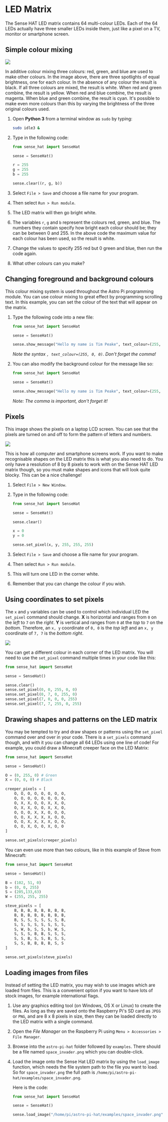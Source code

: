 # LED Matrix

The Sense HAT LED matrix contains 64 multi-colour LEDs. Each of the 64 LEDs actually have three smaller LEDs inside them, just like a pixel on a TV, monitor or smartphone screen.

## Simple colour mixing

![](images/additive_color_mixing.png)

In additive colour mixing three colours: red, green, and blue are used to make other colours. In the image above, there are three spotlights of equal brightness, one for each colour. In the absence of any colour the result is black. If all three colours are mixed, the result is white. When red and green combine, the result is yellow. When red and blue combine, the result is magenta. When blue and green combine, the result is cyan. It's possible to make even more colours than this by varying the brightness of the three original colours used.

1. Open **Python 3** from a terminal window as `sudo` by typing:

    ```bash
    sudo idle3 &
    ```

1. Type in the following code:

    ```python
    from sense_hat import SenseHat

    sense = SenseHat()

    r = 255
    g = 255
    b = 255

    sense.clear((r, g, b))
    ```

1. Select `File > Save` and choose a file name for your program.

1. Then select `Run > Run module`.

1. The LED matrix will then go bright white.

1. The variables `r`, `g` and `b` represent the colours red, green, and blue. The numbers they contain specify how bright each colour should be; they can be between 0 and 255. In the above code the maximum value for each colour has been used, so the result is white.

1. Change the values to specify 255 red but 0 green and blue, then run the code again.

1. What other colours can you make?

## Changing foreground and background colours

This colour mixing system is used throughout the Astro Pi programming module. You can use colour mixing to great effect by programming scrolling text. In this example, you can set the colour of the text that will appear on the matrix.

1. Type the following code into a new file:

    ```python
    from sense_hat import SenseHat

    sense = SenseHat()

    sense.show_message("Hello my name is Tim Peake", text_colour=(255, 0, 0))
    ```

    *Note the syntax `, text_colour=(255, 0, 0)`. Don't forget the comma!*

1. You can also modify the background colour for the message like so:

    ```python
    from sense_hat import SenseHat

    sense = SenseHat()

    sense.show_message("Hello my name is Tim Peake", text_colour=(255, 255, 0), back_colour=(0, 0, 255))
    ```

    *Note: The comma is important, don't forget it!*

## Pixels

This image shows the pixels on a laptop LCD screen. You can see that the pixels are turned on and off to form the pattern of letters and numbers.

![](images/closeup_of_pixels.jpg)

This is how all computer and smartphone screens work. If you want to make recognisable shapes on the LED matrix this is what you also need to do. You only have a resolution of 8 by 8 pixels to work with on the Sense HAT LED matrix though, so you must make shapes and icons that will look quite blocky. This can be a nice challenge!

1. Select `File > New Window`.

1. Type in the following code:

    ```python
    from sense_hat import SenseHat

    sense = SenseHat()

    sense.clear()

    x = 0
    y = 0

    sense.set_pixel(x, y, 255, 255, 255)
    ```

1. Select `File > Save` and choose a file name for your program.

1. Then select `Run > Run module`.

1. This will turn one LED in the corner white.

1. Remember that you can change the colour if you wish.

## Using coordinates to set pixels

The `x` and `y` variables can be used to control which individual LED the `set_pixel` command should change. **X** is horizontal and ranges from `0` on the *left* to `7` on the *right*. **Y** is vertical and ranges from `0` at the *top* to `7` on the *bottom*. Therefore, an `x, y` coordinate of `0, 0` is the *top left* and an `x, y` coordinate of `7, 7` is the *bottom right*.

![](images/coordinates.png)

You can get a different colour in each corner of the LED matrix. You will need to use the `set_pixel` command multiple times in your code like this:

```python
from sense_hat import SenseHat

sense = SenseHat()

sense.clear()
sense.set_pixel(0, 0, 255, 0, 0)
sense.set_pixel(0, 7, 0, 255, 0)
sense.set_pixel(7, 0, 0, 0, 255)
sense.set_pixel(7, 7, 255, 0, 255)
```

## Drawing shapes and patterns on the LED matrix

You may be tempted to try and draw shapes or patterns using the `set_pixel` command over and over in your code. There is a `set_pixels` command though, and with it you can change all 64 LEDs using one line of code! For example, you could draw a Minecraft creeper face on the LED Matrix:

```python
from sense_hat import SenseHat

sense = SenseHat()

O = (0, 255, 0) # Green
X = (0, 0, 0) # Black

creeper_pixels = [
    O, O, O, O, O, O, O, O,
    O, O, O, O, O, O, O, O,
    O, X, X, O, O, X, X, O,
    O, X, X, O, O, X, X, O,
    O, O, O, X, X, O, O, O,
    O, O, X, X, X, X, O, O,
    O, O, X, X, X, X, O, O,
    O, O, X, O, O, X, O, O
]

sense.set_pixels(creeper_pixels)
```

You can even use more than two colours, like in this example of Steve from Minecraft:

```python
from sense_hat import SenseHat

sense = SenseHat()

B = (102, 51, 0)
b = (0, 0, 255)
S = (205,133,63)
W = (255, 255, 255)

steve_pixels = [
    B, B, B, B, B, B, B, B,
    B, B, B, B, B, B, B, B,
    B, S, S, S, S, S, S, B,
    S, S, S, S, S, S, S, S,
    S, W, b, S, S, b, W, S,
    S, S, S, B, B, S, S, S,
    S, S, B, S, S, B, S, S,
    S, S, B, B, B, B, S, S
]

sense.set_pixels(steve_pixels)
```

## Loading images from files

Instead of setting the LED matrix, you may wish to use images which are loaded from files. This is a convenient option if you want to have lots of stock images, for example international flags.

1. Use any graphics editing tool (on Windows, OS X or Linux) to create the files. As long as they are saved onto the Raspberry Pi's SD card as `JPEG` or `PNG`, and are 8 x 8 pixels in size, then they can be loaded directly to the LED matrix with a single command.

1. Open the *File Manager* on the Raspberry Pi using `Menu > Accessories > File Manager`.

1. Browse into the `astro-pi-hat` folder followed by `examples`. There should be a file named `space_invader.png` which you can double-click.

1. Load the image onto the Sense Hat LED matrix by using the `load_image` function, which needs the file system path to the file you want to load. So for `space_invader.png` the full path is `/home/pi/astro-pi-hat/examples/space_invader.png`.

    Here is the code:

    ```python
    from sense_hat import SenseHat

    sense = SenseHat()

    sense.load_image("/home/pi/astro-pi-hat/examples/space_invader.png")
    ```
